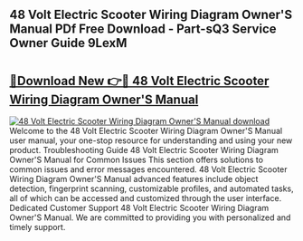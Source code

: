 ## 48 Volt Electric Scooter Wiring Diagram Owner'S Manual PDf Free Download - Part-sQ3 Service Owner Guide 9LexM

# <h2><a href="http://dfolkc.blite.top/?on=48+Volt+Electric+Scooter+Wiring+Diagram+Owner%27S+Manual">🔗Download New 👉🔴 48 Volt Electric Scooter Wiring Diagram Owner'S Manual</a></h2>

[![48 Volt Electric Scooter Wiring Diagram Owner'S Manual download](https://i.imgur.com/lujVjoI.png)](http://dfolkc.blite.top/?on=48+Volt+Electric+Scooter+Wiring+Diagram+Owner%27S+Manual)
Welcome to the 48 Volt Electric Scooter Wiring Diagram Owner'S Manual user manual, your one-stop resource for understanding and using your new product. Troubleshooting Guide 48 Volt Electric Scooter Wiring Diagram Owner'S Manual for Common Issues This section offers solutions to common issues and error messages encountered. 48 Volt Electric Scooter Wiring Diagram Owner'S Manual advanced features include object detection, fingerprint scanning, customizable profiles, and automated tasks, all of which can be accessed and customized through the user interface. Dedicated Customer Support 48 Volt Electric Scooter Wiring Diagram Owner'S Manual. We are committed to providing you with personalized and timely support.
